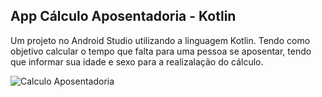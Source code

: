 ## App Cálculo Aposentadoria - Kotlin

Um projeto no Android Studio utilizando a linguagem Kotlin. Tendo como objetivo calcular o tempo que falta para uma pessoa se aposentar, tendo que informar sua idade e sexo para a realizalação do cálculo. 


![Calculo Aposentadoria](https://user-images.githubusercontent.com/72532360/142700891-5892b37b-c25d-4037-8782-ba6436c7c6a4.png)
